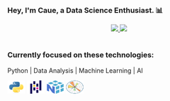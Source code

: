 <h3> Hey, I'm Caue, a Data Science Enthusiast. 📊 </h3>
<div style="display: inline_block" align="center"> <a href="https://github.com/cauecbb"> <img height="160em" src="https://github-readme-stats.vercel.app/api?username=cauecbb&show_icons=true&theme=tokyonight&include_all_commits=true&count_private=true&hide=prs"/> </a> <a href="https://github.com/cauecbb"> <img height="160em" src="https://github-readme-stats.vercel.app/api/top-langs/?username=cauecbb&theme=tokyonight&layout=compact&hide=cmake,swift,kotlin,objective-c,c%2B%2B"/> </a> </div> <div style="display: inline_block"><br><h3>Currently focused on these technologies:</h3> <p> Python | Data Analysis | Machine Learning | AI </p> <img align="center" alt="Caue-python" height="30" width="40" src="https://raw.githubusercontent.com/devicons/devicon/master/icons/python/python-original.svg"> <img align="center" alt="Caue-pandas" height="30" width="40" src="https://raw.githubusercontent.com/devicons/devicon/master/icons/pandas/pandas-original.svg"> <img align="center" alt="Caue-numpy" height="30" width="40" src="https://raw.githubusercontent.com/devicons/devicon/master/icons/numpy/numpy-original.svg"> <img align="center" alt="Caue-matplotlib" height="30" width="40" src="https://raw.githubusercontent.com/devicons/devicon/master/icons/matplotlib/matplotlib-original.svg">  </div>
